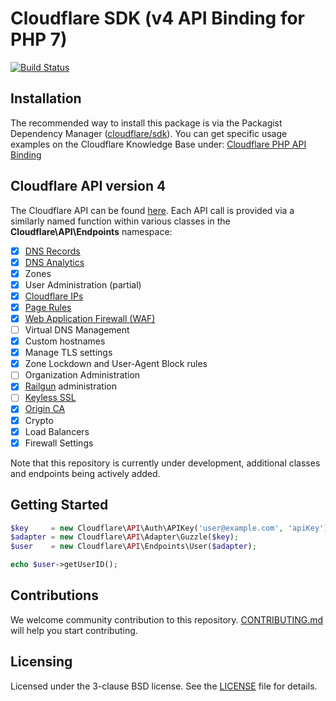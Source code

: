 # Cloudflare SDK (v4 API Binding for PHP 7)

[![Build Status](https://travis-ci.org/cloudflare/cloudflare-php.svg?branch=master)](https://travis-ci.org/cloudflare/cloudflare-php)

## Installation

The recommended way to install this package is via the Packagist Dependency Manager ([cloudflare/sdk](https://packagist.org/packages/cloudflare/sdk)). You can get specific usage examples on the Cloudflare Knowledge Base under: [Cloudflare PHP API Binding](https://support.cloudflare.com/hc/en-us/articles/115001661191)

## Cloudflare API version 4

The Cloudflare API can be found [here](https://api.cloudflare.com/).
Each API call is provided via a similarly named function within various classes in the **Cloudflare\API\Endpoints** namespace:

- [x] [DNS Records](https://www.cloudflare.com/dns/)
- [x] [DNS Analytics](https://api.cloudflare.com/#dns-analytics-table)
- [x] Zones
- [x] User Administration (partial)
- [x] [Cloudflare IPs](https://www.cloudflare.com/ips/)
- [x] [Page Rules](https://support.cloudflare.com/hc/en-us/articles/200168306-Is-there-a-tutorial-for-Page-Rules-)
- [x] [Web Application Firewall (WAF)](https://www.cloudflare.com/waf/)
- [ ] Virtual DNS Management
- [x] Custom hostnames
- [x] Manage TLS settings
- [x] Zone Lockdown and User-Agent Block rules
- [ ] Organization Administration
- [x] [Railgun](https://www.cloudflare.com/railgun/) administration
- [ ] [Keyless SSL](https://blog.cloudflare.com/keyless-ssl-the-nitty-gritty-technical-details/)
- [x] [Origin CA](https://blog.cloudflare.com/universal-ssl-encryption-all-the-way-to-the-origin-for-free/)
- [x] Crypto
- [x] Load Balancers
- [x] Firewall Settings

Note that this repository is currently under development, additional classes and endpoints being actively added.

## Getting Started

```php
$key     = new Cloudflare\API\Auth\APIKey('user@example.com', 'apiKey');
$adapter = new Cloudflare\API\Adapter\Guzzle($key);
$user    = new Cloudflare\API\Endpoints\User($adapter);

echo $user->getUserID();
```

## Contributions

We welcome community contribution to this repository. [CONTRIBUTING.md](CONTRIBUTING.md) will help you start contributing.

## Licensing

Licensed under the 3-clause BSD license. See the [LICENSE](LICENSE) file for details.
